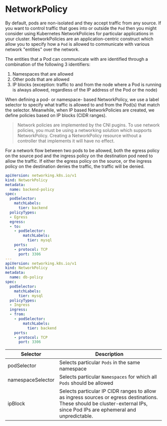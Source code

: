 # NetworkPolicy

By default, pods are non-isolated and they accept traffic from any source.  If you want to control traffic that goes into or outside the `Pod` then you might consider using Kubernetes NetworkPolicies for particular applications in your cluster. NetworkPolicies are an application-centric construct which allow you to specify how a `Pod` is allowed to communicate with various network "entities" over the network.

The entities that a Pod can communicate with are identified through a combination of the following 3 identifiers:

1. Namespaces that are allowed
2. Other pods that are allowed
3. IP blocks (exception: traffic to and from the node where a Pod is running is always allowed, regardless of the IP address of the Pod or the node)

When defining a pod- or namespace- based NetworkPolicy, we use a label selector to specify what traffic is allowed to and from the Pod(s) that match the selector. Meanwhile, when IP based NetworkPolicies are created, we define policies based on IP blocks (CIDR ranges).

> Network policies are implemented by the CNI pugins. To use network policies, you must be using a networking solution which supports NetworkPolicy. Creating a NetworkPolicy resource without a controller that implements it will have no effect.

For a network flow between two pods to be allowed, both the egress policy on the source pod and the ingress policy on the destination pod need to allow the traffic. If either the egress policy on the source, or the ingress policy on the destination denies the traffic, the traffic will be denied.

```yaml
apiVersion: networking.k8s.io/v1
kind: NetworkPolicy
metadata:
  name: backend-policy
spec:
  podSelector:
    matchLabels:
      tier: backend
  policyTypes:
  - Egress
  egress:
  - to:
    - podSelector:
        matchLabels:
          tier: mysql
    ports:
    - protocol: TCP
      port: 3306
---
apiVersion: networking.k8s.io/v1
kind: NetworkPolicy
metadata:
  name: db-policy
spec:
  podSelector:
    matchLabels:
      tier: mysql
  policyTypes:
  - Ingress
  ingress:
  - from:
    - podSelector:
        matchLabels:
          tier: backend
    ports:
    - protocol: TCP
      port: 3306
```

| Selector          | Description                                                  |
| ----------------- | ------------------------------------------------------------ |
| podSelector       | Selects particular `Pods` in the same namespace              |
| namespaceSelector | Selects particular `Namespaces` for which all `Pods` should be allowed |
| ipBlock           | Selects particular IP CIDR ranges to allow as ingress sources or egress destinations. These should be cluster-external IPs, since Pod IPs are ephemeral and unpredictable. |

